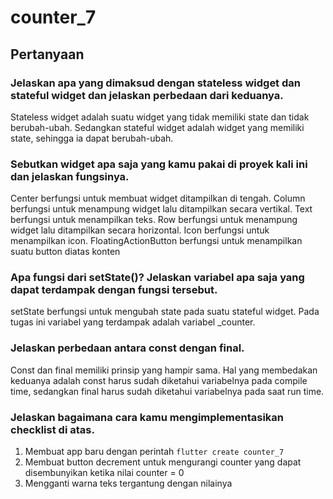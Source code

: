 # counter_7

## Pertanyaan

### Jelaskan apa yang dimaksud dengan stateless widget dan stateful widget dan jelaskan perbedaan dari keduanya.

Stateless widget adalah suatu widget yang tidak memiliki state dan tidak berubah-ubah. Sedangkan stateful widget adalah widget yang memiliki state, sehingga ia dapat berubah-ubah.

### Sebutkan widget apa saja yang kamu pakai di proyek kali ini dan jelaskan fungsinya.

Center berfungsi untuk membuat widget ditampilkan di tengah.
Column berfungsi untuk menampung widget lalu ditampilkan secara vertikal.
Text berfungsi untuk menampilkan teks. 
Row berfungsi untuk menampung widget lalu ditampilkan secara horizontal. 
Icon berfungsi untuk menampilkan icon. 
FloatingActionButton berfungsi untuk menampilkan suatu button diatas konten


### Apa fungsi dari setState()? Jelaskan variabel apa saja yang dapat terdampak dengan fungsi tersebut.

setState berfungsi untuk mengubah state pada suatu stateful widget. Pada tugas ini variabel yang terdampak adalah variabel _counter.

### Jelaskan perbedaan antara const dengan final.

Const dan final memiliki prinsip yang hampir sama. Hal yang membedakan keduanya adalah const harus sudah diketahui variabelnya pada compile time, sedangkan final harus sudah diketahui variabelnya pada saat run time.

### Jelaskan bagaimana cara kamu mengimplementasikan checklist di atas.

1. Membuat app baru dengan perintah `flutter create counter_7`
2. Membuat button decrement untuk mengurangi counter yang dapat disembunyikan ketika nilai counter = 0
3. Mengganti warna teks tergantung dengan nilainya
